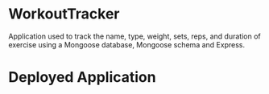 # WorkoutTracker
Application used to track the name, type, weight, sets, reps, and duration of exercise using a Mongoose database, Mongoose schema and Express.
# Deployed Application